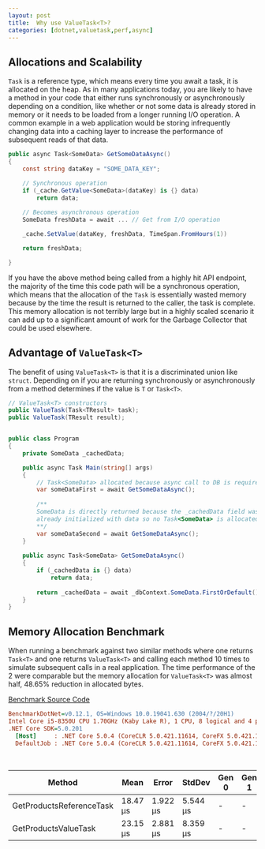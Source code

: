 ```yaml
---
layout: post
title:  Why use ValueTask<T>?
categories: [dotnet,valuetask,perf,async]
---
```


## Allocations and Scalability
`Task` is a reference type, which means every time you await a task, it is allocated on the heap. As in many applications today, you are likely to have a method in your code that either runs synchronously or asynchronously depending on a condition, like whether or not some data is already stored in memory or it needs to be loaded from a longer running I/O operation. A common example in a web application would be storing infrequently changing data into a caching layer to increase the performance of subsequent reads of that data.

```csharp
public async Task<SomeData> GetSomeDataAsync()
{
    const string dataKey = "SOME_DATA_KEY";

    // Synchronous operation
    if (_cache.GetValue<SomeData>(dataKey) is {} data)
        return data;
    
    // Becomes asynchronous operation
    SomeData freshData = await ... // Get from I/O operation

    _cache.SetValue(dataKey, freshData, TimeSpan.FromHours(1))

    return freshData;

}
```

If you have the above method being called from a highly hit API endpoint, the majority of the time this code path will be a synchronous operation, which means that the allocation of the `Task` is essentially wasted memory because by the time the result is returned to the caller, the task is complete. This memory allocation is not terribly large but in a highly scaled scenario it can add up to a significant amount of work for the Garbage Collector that could be used elsewhere.

## Advantage of `ValueTask<T>`
The benefit of using `ValueTask<T>` is that it is a discriminated union like `struct`. Depending on if you are returning synchronously or asynchronously from a method determines if the value is `T` or `Task<T>`.

```csharp
// ValueTask<T> constructors
public ValueTask(Task<TResult> task);
public ValueTask(TResult result);
```

```csharp

public class Program
{
    private SomeData _cachedData;

    public async Task Main(string[] args)
    {
        // Task<SomeData> allocated because async call to DB is required
        var someDataFirst = await GetSomeDataAsync();   
        
        /**
        SomeData is directly returned because the _cachedData field was
        already initialized with data so no Task<SomeData> is allocated.
        **/
        var someDataSecond = await GetSomeDataAsync();
    }
    
    public async Task<SomeData> GetSomeDataAsync()
    {
        if (_cachedData is {} data)
            return data;
        
        return _cachedData = await _dbContext.SomeData.FirstOrDefault();
    }
}
```

## Memory Allocation Benchmark
When running a benchmark against two similar methods where one returns `Task<T>` and one returns `ValueTask<T>` and calling each method 10 times to simulate subsequent calls in a real application. The time performance of the 2 were comparable but the memory allocation for `ValueTask<T>` was almost half, 48.65% reduction in allocated bytes.

[Benchmark Source Code](https://github.com/mroberts91/ValueTasks)

``` ini
BenchmarkDotNet=v0.12.1, OS=Windows 10.0.19041.630 (2004/?/20H1)
Intel Core i5-8350U CPU 1.70GHz (Kaby Lake R), 1 CPU, 8 logical and 4 physical
.NET Core SDK=5.0.201
  [Host]     : .NET Core 5.0.4 (CoreCLR 5.0.421.11614, CoreFX 5.0.421.11614
  DefaultJob : .NET Core 5.0.4 (CoreCLR 5.0.421.11614, CoreFX 5.0.421.11614)
```

<br />
<table>
<thead><tr><th>            Method</th><th>Mean</th><th>Error</th><th>StdDev</th><th>Gen 0</th><th>Gen 1</th><th>Gen 2</th><th>Allocated</th>
</tr>
</thead><tbody><tr><td>GetProductsReferenceTask</td><td>18.47 &mu;s</td><td>1.922 &mu;s</td><td>5.544 &mu;s</td><td>-</td><td>-</td><td>-</td><td>1480 B</td>
</tr><tr><td>GetProductsValueTask</td><td>23.15 &mu;s</td><td>2.881 &mu;s</td><td>8.359 &mu;s</td><td>-</td><td>-</td><td>-</td><td>760 B</td>
</tr></tbody></table>
</body>
</html>